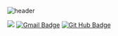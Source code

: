 ![header](https://capsule-render.vercel.app/api?type=waving&color=FFE00&height=100&section=header&text=Kim%20Gihun&fontSize=70&animation=fadeIn&fontColor=FFBB00)


<a href="https://velog.io/@colorful-stars" target="_blank"><img src="https://img.shields.io/badge/Velog-20c997?style=flat-square&logo=Vimeo&logoColor=white"/></a>
[![Gmail Badge](https://img.shields.io/badge/-Gmail-d14836?style=flat-square&logo=Gmail&logoColor=white&link=mailto:givomggin@gmail.com)](mailto:givomggin@gmail.com)
[![Git Hub Badge](http://img.shields.io/badge/-Git%20Hub-black?style=flat-square&logo=github&link=https://github.com/gigsKim)](https://github.com/gigsKim)
